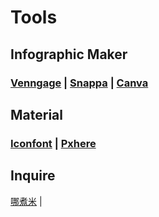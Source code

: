 # Tools

## Infographic Maker

### [Venngage](https://venngage.com/) \| [Snappa](https://snappa.com/) \| [Canva](https://www.canva.com/)

## Material

### [Iconfont](https://www.iconfont.cn/) \| [Pxhere](https://pxhere.com/)

## Inquire

[哪煮米](https://www.nazhumi.com/) \| 

